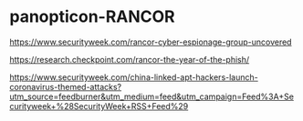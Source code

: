 # panopticon-RANCOR

https://www.securityweek.com/rancor-cyber-espionage-group-uncovered

https://research.checkpoint.com/rancor-the-year-of-the-phish/

https://www.securityweek.com/china-linked-apt-hackers-launch-coronavirus-themed-attacks?utm_source=feedburner&utm_medium=feed&utm_campaign=Feed%3A+Securityweek+%28SecurityWeek+RSS+Feed%29
